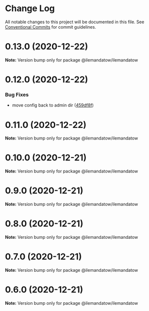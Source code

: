 # Change Log

All notable changes to this project will be documented in this file.
See [Conventional Commits](https://conventionalcommits.org) for commit guidelines.

# 0.13.0 (2020-12-22)

**Note:** Version bump only for package @ilemandatow/ilemandatow





# 0.12.0 (2020-12-22)


### Bug Fixes

* move config back to admin dir ([459df8f](https://github.com/MMMalik/ilemandatow/commit/459df8fc556cf8a7df2bf445c4268dd3e0cdd4c7))





# 0.11.0 (2020-12-22)

**Note:** Version bump only for package @ilemandatow/ilemandatow





# 0.10.0 (2020-12-21)

**Note:** Version bump only for package @ilemandatow/ilemandatow





# 0.9.0 (2020-12-21)

**Note:** Version bump only for package @ilemandatow/ilemandatow





# 0.8.0 (2020-12-21)

**Note:** Version bump only for package @ilemandatow/ilemandatow





# 0.7.0 (2020-12-21)

**Note:** Version bump only for package @ilemandatow/ilemandatow





# 0.6.0 (2020-12-21)

**Note:** Version bump only for package @ilemandatow/ilemandatow
